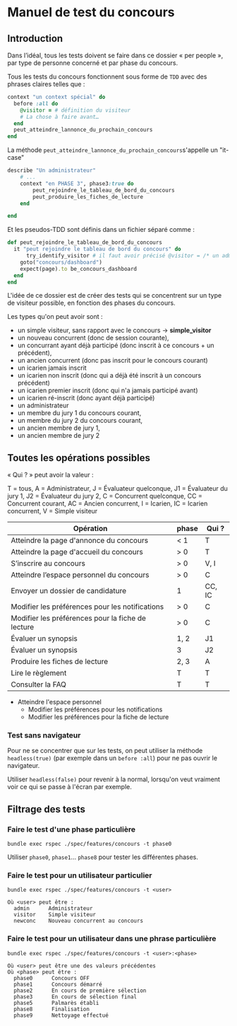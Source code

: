 # Manuel de test du concours

## Introduction

Dans l’idéal, tous les tests doivent se faire dans ce dossier « per people », par type de personne concerné et par phase du concours.

Tous les tests du concours fonctionnent sous forme de `TDD` avec des phrases claires telles que :

```ruby
context "un context spécial" do
  before :all do
    @visitor = # définition du visiteur
    # La chose à faire avant…
  end
  peut_atteindre_lannonce_du_prochain_concours
end
```

La méthode `peut_atteindre_lannonce_du_prochain_concours`s'appelle un "it-case" 

```ruby
describe "Un administrateur"
    # ...
    context "en PHASE 3", phase3:true do
        peut_rejoindre_le_tableau_de_bord_du_concours
        peut_produire_les_fiches_de_lecture
    end

end
```

Et les pseudos-TDD sont définis dans un fichier séparé comme :

```ruby
def peut_rejoindre_le_tableau_de_bord_du_concours
  it "peut rejoindre le tableau de bord du concours" do
      try_identify_visitor # il faut avoir précisé @visitor = /* un admin */ 
    goto("concours/dashboard")
    expect(page).to be_concours_dashboard
  end
end
```

L'idée de ce dossier est de créer des tests qui se concentrent sur un type de visiteur possible, en fonction des phases du concours.

Les types qu'on peut avoir sont :

* un simple visiteur, sans rapport avec le concours -> **simple_visitor**
* un nouveau concurrent (donc de session courante),
* un concurrant ayant déjà participé (donc inscrit à ce concours + un précédent),
* un ancien concurrent (donc pas inscrit pour le concours courant)
* un icarien jamais inscrit
* un icarien non inscrit (donc qui a déjà été inscrit à un concours précédent)
* un icarien premier inscrit (donc qui n'a jamais participé avant)
* un icarien ré-inscrit (donc ayant déjà participé)
* un administrateur
* un membre du jury 1 du concours courant,
* un membre du jury 2 du concours courant,
* un ancien membre de jury 1,
* un ancien membre de jury 2

## Toutes les opérations possibles

« Qui ? » peut avoir la valeur :

T = tous, A = Administrateur, J = Évaluateur quelconque, J1 = Évaluateur du jury 1, J2 = Évaluateur du jury 2, C = Concurrent quelconque, CC = Concurrent courant, AC = Ancien concurrent, I = Icarien, IC = Icarien concurrent, V = Simple visiteur

| Opération                                         | phase | Qui ?  |
| ------------------------------------------------- | ----- | ------ |
| Atteindre la page d'annonce du concours           | < 1   | T      |
| Atteindre la page d'accueil du concours           | > 0   | T      |
| S’inscrire au concours                            | > 0   | V, I   |
| Atteindre l’espace personnel du concours          | > 0   | C      |
| Envoyer un dossier de candidature                 | 1     | CC, IC |
| Modifier les préférences pour les notifications   | > 0   | C      |
| Modifier les préférences pour la fiche de lecture | > 0   | C      |
| Évaluer un synopsis                               | 1, 2  | J1     |
| Évaluer un synopsis                               | 3     | J2     |
| Produire les fiches de lecture                    | 2, 3  | A      |
| Lire le règlement                                 | T     | T      |
| Consulter la FAQ                                  | T     | T      |

* Atteindre l'espace personnel
  * Modifier les préférences pour les notifications
  * Modifier les préférences pour la fiche de lecture

### Test sans navigateur

Pour ne se concentrer que sur les tests, on peut utiliser la méthode `headless(true)` (par exemple dans un `before :all`) pour ne pas ouvrir le navigateur.

Utiliser `headless(false)` pour revenir à la normal, lorsqu'on veut vraiment voir ce qui se passe à l'écran par exemple.

## Filtrage des tests

### Faire le test d'une phase particulière

```
bundle exec rspec ./spec/features/concours -t phase0
```

Utiliser `phase0`, `phase1`... `phase8` pour tester les différentes phases.

### Faire le test pour un utilisateur particulier

```
bundle exec rspec ./spec/features/concours -t <user>

Où <user> peut être :
  admin      Administrateur
  visitor    Simple visiteur
  newconc    Nouveau concurrent au concours
```

### Faire le test pour un utilisateur dans une phrase particulière

```
bundle exec rspec ./spec/features/concours -t <user>:<phase>

Où <user> peut être une des valeurs précédentes
Où <phase> peut être :
  phase0      Concours OFF
  phase1      Concours démarré
  phase2      En cours de première sélection
  phase3      En cours de sélection final
  phase5      Palmarès établi
  phase8      Finalisation
  phase9      Nettoyage effectué
```
